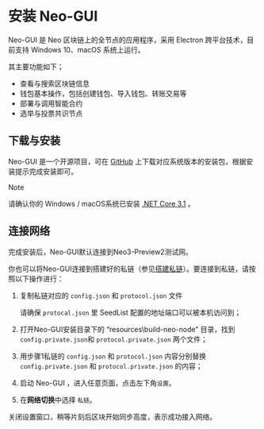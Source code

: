 # 安装 Neo-GUI

Neo-GUI 是 Neo 区块链上的全节点的应用程序，采用 Electron 跨平台技术，目前支持 Windows 10、macOS 系统上运行。

其主要功能如下；

- 查看与搜索区块链信息
- 钱包基本操作，包括创建钱包、导入钱包、转账交易等
- 部署与调用智能合约
- 选举与投票共识节点

## 下载与安装

Neo-GUI 是一个开源项目，可在 [GitHub](https://github.com/neo-ngd/Neo3-GUI/releases) 上下载对应系统版本的安装包，根据安装提示完成安装即可。

> [!Note]
>
> 请确认你的 Windows / macOS系统已安装 [.NET Core 3.1](https://dotnet.microsoft.com/download/dotnet-core/current/runtime) 。

## 连接网络

完成安装后，Neo-GUI默认连接到Neo3-Preview2测试网。

你也可以将Neo-GUI连接到搭建好的私链（参见[搭建私链](../../network/private-chain/solo.md)）。要连接到私链，请按照以下操作进行：

1. 复制私链对应的 `config.json` 和 `protocol.json` 文件

   请确保 `protocal.json` 里 SeedList 配置的地址端口可以被本机访问到；

2. 打开Neo-GUI安装目录下的 “resources\build-neo-node” 目录，找到 `config.private.json`和 `protocol.private.json` 两个文件；

3. 用步骤1私链的 `config.json` 和 `protocol.json` 内容分别替换 `config.private.json` 和 `protocol.private.json` 的内容；

4. 启动 Neo-GUI ，进入任意页面，点击左下角`设置`。

5. 在**网络切换**中选择 `私链`。

关闭设置窗口，稍等片刻后区块开始同步高度，表示成功接入网络。